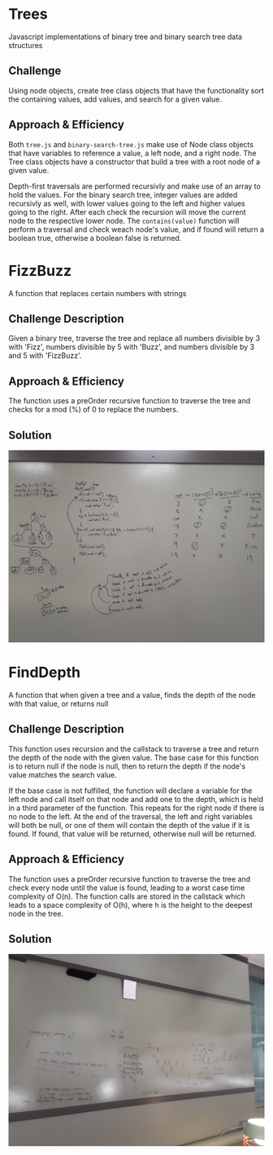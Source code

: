 # Trees
Javascript implementations of binary tree and binary search tree data structures

## Challenge
Using node objects, create tree class objects that have the functionality sort the containing values, add values, and search for a given value.

## Approach & Efficiency
Both `tree.js` and `binary-search-tree.js` make use of Node class objects that have variables to reference a value, a left node, and a right node.  The Tree class objects have a constructor that build a tree with a root node of a given value.

Depth-first traversals are performed recursivly and make use of an array to hold the values.  For the binary search tree, integer values are added recursivly as well, with lower values going to the left and higher values going to the right.  After each check the recursion will move the current node to the respective lower node.  The `contains(value)` function will perform a traversal and check weach node's value, and if found will return a boolean true, otherwise a boolean false is returned.

# FizzBuzz
A function that replaces certain numbers with strings

## Challenge Description
Given a binary tree, traverse the tree and replace all numbers divisible by 3 with 'Fizz', numbers divisible by 5 with 'Buzz', and numbers divisible by 3 and 5 with 'FizzBuzz'.

## Approach & Efficiency
The function uses a preOrder recursive function to traverse the tree and checks for a mod (%) of 0 to replace the numbers. 

## Solution
![FizzBuzz Whiteboard](./assets/fizzbuzz.jpg)

# FindDepth
A function that when given a tree and a value, finds the depth of the node with that value, or returns null

## Challenge Description
This function uses recursion and the callstack to traverse a tree and return the depth of the node with the given value.  The base case for this function is to return null if the node is null, then to return the depth if the node's value matches the search value.

If the base case is not fulfilled, the function will declare a variable for the left node and call itself on that node and add one to the depth, which is held in a third parameter of the function.  This repeats for the right node if there is no node to the left.  At the end of the traversal, the left and right variables will both be null, or one of them will contain the depth of the value if it is found.  If found, that value will be returned, otherwise null will be returned.

## Approach & Efficiency
The function uses a preOrder recursive function to traverse the tree and check every node until the value is found, leading to a worst case time complexity of O(n).  The function calls are stored in the callstack which leads to a space complexity of O(h), where h is the height to the deepest node in the tree.

## Solution
![findDepth Whiteboard](./assets/find-depth.jpg)